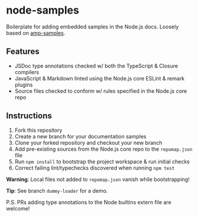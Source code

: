 # node-samples

Boilerplate for adding embedded samples in the Node.js docs.
Loosely based on [amp-samples](https://github.com/DerekNonGeneric/amp-samples).

## Features

* JSDoc type annotations checked w/ both the TypeScript & Closure compilers
* JavaScript & Markdown linted using the Node.js core ESLint & remark plugins
* Source files checked to conform w/ rules specified in the Node.js core repo

## Instructions

1. Fork this repository
2. Create a new branch for your documentation samples
3. Clone your forked repository and checkout your new branch
4. Add pre-existing sources from the Node.js core repo to the `repomap.json` file
5. Run `npm install` to bootstrap the project workspace & run initial checks
6. Correct failing lint/typechecks discovered when running `npm test`

**Warning**: Local files not added to `repomap.json` vanish while bootstrapping!

**Tip**: See branch `dummy-loader` for a demo.

P.S. PRs adding type annotations to the Node builtins extern file are welcome!
